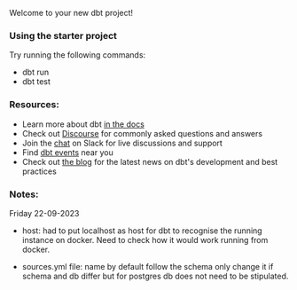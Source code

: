 Welcome to your new dbt project!

### Using the starter project

Try running the following commands:
- dbt run
- dbt test


### Resources:
- Learn more about dbt [in the docs](https://docs.getdbt.com/docs/introduction)
- Check out [Discourse](https://discourse.getdbt.com/) for commonly asked questions and answers
- Join the [chat](https://community.getdbt.com/) on Slack for live discussions and support
- Find [dbt events](https://events.getdbt.com) near you
- Check out [the blog](https://blog.getdbt.com/) for the latest news on dbt's development and best practices


### Notes:

Friday 22-09-2023

- host: had to put localhost as host for dbt to recognise the running instance on docker. Need to check how it would work running from docker.

- sources.yml file: name by default follow the schema only change it if schema and db differ but for postgres db does not need to be stipulated.
